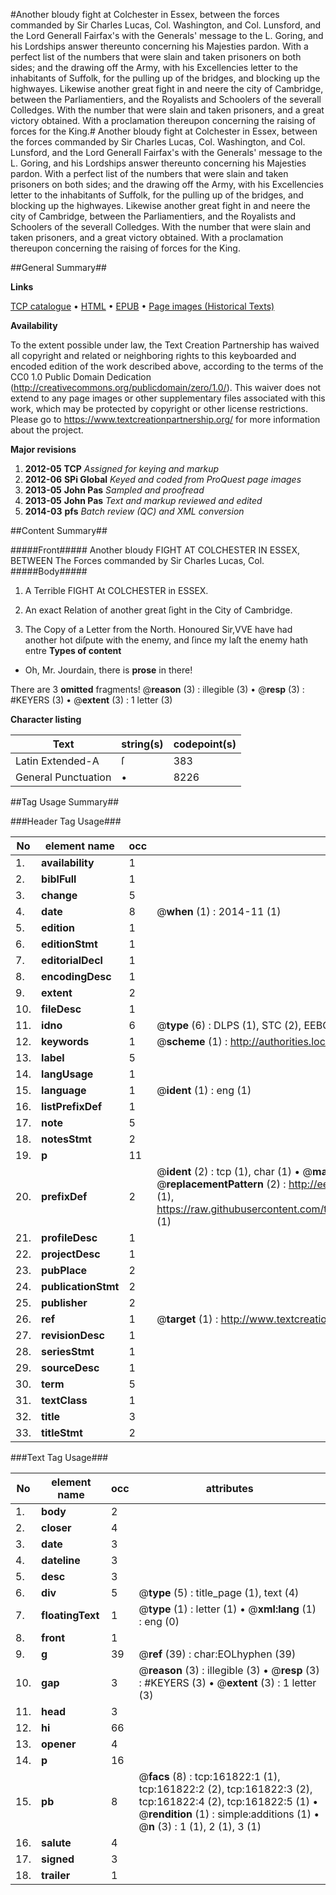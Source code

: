 #Another bloudy fight at Colchester in Essex, between the forces commanded by Sir Charles Lucas, Col. Washington, and Col. Lunsford, and the Lord Generall Fairfax's with the Generals' message to the L. Goring, and his Lordships answer thereunto concerning his Majesties pardon. With a perfect list of the numbers that were slain and taken prisoners on both sides; and the drawing off the Army, with his Excellencies letter to the inhabitants of Suffolk, for the pulling up of the bridges, and blocking up the highwayes. Likewise another great fight in and neere the city of Cambridge, between the Parliamentiers, and the Royalists and Schoolers of the severall Colledges. With the number that were slain and taken prisoners, and a great victory obtained. With a proclamation thereupon concerning the raising of forces for the King.#
Another bloudy fight at Colchester in Essex, between the forces commanded by Sir Charles Lucas, Col. Washington, and Col. Lunsford, and the Lord Generall Fairfax's with the Generals' message to the L. Goring, and his Lordships answer thereunto concerning his Majesties pardon. With a perfect list of the numbers that were slain and taken prisoners on both sides; and the drawing off the Army, with his Excellencies letter to the inhabitants of Suffolk, for the pulling up of the bridges, and blocking up the highwayes. Likewise another great fight in and neere the city of Cambridge, between the Parliamentiers, and the Royalists and Schoolers of the severall Colledges. With the number that were slain and taken prisoners, and a great victory obtained. With a proclamation thereupon concerning the raising of forces for the King.

##General Summary##

**Links**

[TCP catalogue](http://www.ota.ox.ac.uk/tcp/)  • 
[HTML](http://tei.it.ox.ac.uk/tcp/Texts-HTML/free/A75/A75379.html)  • 
[EPUB](http://tei.it.ox.ac.uk/tcp/Texts-EPUB/free/A75/A75379.epub) • 
[Page images (Historical Texts)](https://historicaltexts.jisc.ac.uk/eebo-99864412e)

**Availability**

To the extent possible under law, the Text Creation Partnership has waived all copyright and related or neighboring rights to this keyboarded and encoded edition of the work described above, according to the terms of the CC0 1.0 Public Domain Dedication (http://creativecommons.org/publicdomain/zero/1.0/). This waiver does not extend to any page images or other supplementary files associated with this work, which may be protected by copyright or other license restrictions. Please go to https://www.textcreationpartnership.org/ for more information about the project.

**Major revisions**

1. __2012-05__ __TCP__ *Assigned for keying and markup*
1. __2012-06__ __SPi Global__ *Keyed and coded from ProQuest page images*
1. __2013-05__ __John Pas__ *Sampled and proofread*
1. __2013-05__ __John Pas__ *Text and markup reviewed and edited*
1. __2014-03__ __pfs__ *Batch review (QC) and XML conversion*

##Content Summary##

#####Front#####
Another bloudy FIGHT AT COLCHESTER IN ESSEX, BETWEEN The Forces commanded by Sir Charles Lucas, Col.
#####Body#####

1. A Terrible FIGHT At COLCHESTER in ESSEX.

1. An exact Relation of another great ſight in the City of Cambridge.

1. The Copy of a Letter from the North.
Honoured Sir,VVE have had another hot diſpute with the enemy, and ſince my laſt the enemy hath entre
**Types of content**

  * Oh, Mr. Jourdain, there is **prose** in there!

There are 3 **omitted** fragments! 
 @__reason__ (3) : illegible (3)  •  @__resp__ (3) : #KEYERS (3)  •  @__extent__ (3) : 1 letter (3)

**Character listing**


|Text|string(s)|codepoint(s)|
|---|---|---|
|Latin Extended-A|ſ|383|
|General Punctuation|•|8226|

##Tag Usage Summary##

###Header Tag Usage###

|No|element name|occ|attributes|
|---|---|---|---|
|1.|__availability__|1||
|2.|__biblFull__|1||
|3.|__change__|5||
|4.|__date__|8| @__when__ (1) : 2014-11 (1)|
|5.|__edition__|1||
|6.|__editionStmt__|1||
|7.|__editorialDecl__|1||
|8.|__encodingDesc__|1||
|9.|__extent__|2||
|10.|__fileDesc__|1||
|11.|__idno__|6| @__type__ (6) : DLPS (1), STC (2), EEBO-CITATION (1), PROQUEST (1), VID (1)|
|12.|__keywords__|1| @__scheme__ (1) : http://authorities.loc.gov/ (1)|
|13.|__label__|5||
|14.|__langUsage__|1||
|15.|__language__|1| @__ident__ (1) : eng (1)|
|16.|__listPrefixDef__|1||
|17.|__note__|5||
|18.|__notesStmt__|2||
|19.|__p__|11||
|20.|__prefixDef__|2| @__ident__ (2) : tcp (1), char (1)  •  @__matchPattern__ (2) : ([0-9\-]+):([0-9IVX]+) (1), (.+) (1)  •  @__replacementPattern__ (2) : http://eebo.chadwyck.com/downloadtiff?vid=$1&page=$2 (1), https://raw.githubusercontent.com/textcreationpartnership/Texts/master/tcpchars.xml#$1 (1)|
|21.|__profileDesc__|1||
|22.|__projectDesc__|1||
|23.|__pubPlace__|2||
|24.|__publicationStmt__|2||
|25.|__publisher__|2||
|26.|__ref__|1| @__target__ (1) : http://www.textcreationpartnership.org/docs/. (1)|
|27.|__revisionDesc__|1||
|28.|__seriesStmt__|1||
|29.|__sourceDesc__|1||
|30.|__term__|5||
|31.|__textClass__|1||
|32.|__title__|3||
|33.|__titleStmt__|2||


###Text Tag Usage###

|No|element name|occ|attributes|
|---|---|---|---|
|1.|__body__|2||
|2.|__closer__|4||
|3.|__date__|3||
|4.|__dateline__|3||
|5.|__desc__|3||
|6.|__div__|5| @__type__ (5) : title_page (1), text (4)|
|7.|__floatingText__|1| @__type__ (1) : letter (1)  •  @__xml:lang__ (1) : eng (0)|
|8.|__front__|1||
|9.|__g__|39| @__ref__ (39) : char:EOLhyphen (39)|
|10.|__gap__|3| @__reason__ (3) : illegible (3)  •  @__resp__ (3) : #KEYERS (3)  •  @__extent__ (3) : 1 letter (3)|
|11.|__head__|3||
|12.|__hi__|66||
|13.|__opener__|4||
|14.|__p__|16||
|15.|__pb__|8| @__facs__ (8) : tcp:161822:1 (1), tcp:161822:2 (2), tcp:161822:3 (2), tcp:161822:4 (2), tcp:161822:5 (1)  •  @__rendition__ (1) : simple:additions (1)  •  @__n__ (3) : 1 (1), 2 (1), 3 (1)|
|16.|__salute__|4||
|17.|__signed__|3||
|18.|__trailer__|1||
